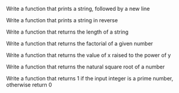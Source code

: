 Write a function that prints a string, followed by a new line

Write a function that prints a string in reverse

Write a function that returns the length of a string

Write a function that returns the factorial of a given number

Write a function that returns the value of x raised to the power of y

Write a function that returns the natural square root of a number

Write a function that returns 1 if the input integer is a prime number, otherwise return 0
